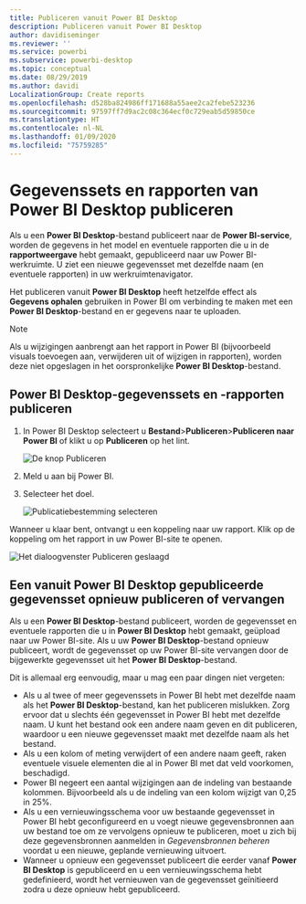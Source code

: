 ```yaml
---
title: Publiceren vanuit Power BI Desktop
description: Publiceren vanuit Power BI Desktop
author: davidiseminger
ms.reviewer: ''
ms.service: powerbi
ms.subservice: powerbi-desktop
ms.topic: conceptual
ms.date: 08/29/2019
ms.author: davidi
LocalizationGroup: Create reports
ms.openlocfilehash: d528ba824986ff171688a55aee2ca2febe523236
ms.sourcegitcommit: 97597ff7d9ac2c08c364ecf0c729eab5d59850ce
ms.translationtype: HT
ms.contentlocale: nl-NL
ms.lasthandoff: 01/09/2020
ms.locfileid: "75759285"
---
```

# <a name="publish-datasets-and-reports-from-power-bi-desktop"></a>Gegevenssets en rapporten van Power BI Desktop publiceren
Als u een **Power BI Desktop**-bestand publiceert naar de **Power BI-service**, worden de gegevens in het model en eventuele rapporten die u in de **rapportweergave** hebt gemaakt, gepubliceerd naar uw Power BI-werkruimte. U ziet een nieuwe gegevensset met dezelfde naam (en eventuele rapporten) in uw werkruimtenavigator.

Het publiceren vanuit **Power BI Desktop** heeft hetzelfde effect als **Gegevens ophalen** gebruiken in Power BI om verbinding te maken met een **Power BI Desktop**-bestand en er gegevens naar te uploaden.

> [!NOTE]
> Als u wijzigingen aanbrengt aan het rapport in Power BI (bijvoorbeeld visuals toevoegen aan, verwijderen uit of wijzigen in rapporten), worden deze niet opgeslagen in het oorspronkelijke **Power BI Desktop**-bestand.
> 
> 

## <a name="to-publish-a-power-bi-desktop-dataset-and-reports"></a>Power BI Desktop-gegevenssets en -rapporten publiceren
1. In Power BI Desktop selecteert u **Bestand**\>**Publiceren**\>**Publiceren naar Power BI** of klikt u op **Publiceren** op het lint.  

   ![De knop Publiceren](media/desktop-upload-desktop-files/pbid_publish_publishbutton.png)

2. Meld u aan bij Power BI.
3. Selecteer het doel.

   ![Publicatiebestemming selecteren](media/desktop-upload-desktop-files/pbid_publish_select_destination.png)

Wanneer u klaar bent, ontvangt u een koppeling naar uw rapport. Klik op de koppeling om het rapport in uw Power BI-site te openen.

![Het dialoogvenster Publiceren geslaagd](media/desktop-upload-desktop-files/pbid_publish_success.png)

## <a name="re-publish-or-replace-a-dataset-published-from-power-bi-desktop"></a>Een vanuit Power BI Desktop gepubliceerde gegevensset opnieuw publiceren of vervangen
Als u een **Power BI Desktop**-bestand publiceert, worden de gegevensset en eventuele rapporten die u in **Power BI Desktop** hebt gemaakt, geüpload naar uw Power BI-site. Als u uw **Power BI Desktop**-bestand opnieuw publiceert, wordt de gegevensset op uw Power BI-site vervangen door de bijgewerkte gegevensset uit het **Power BI Desktop**-bestand.

Dit is allemaal erg eenvoudig, maar u mag een paar dingen niet vergeten:

* Als u al twee of meer gegevenssets in Power BI hebt met dezelfde naam als het **Power BI Desktop**-bestand, kan het publiceren mislukken. Zorg ervoor dat u slechts één gegevensset in Power BI hebt met dezelfde naam. U kunt het bestand ook een andere naam geven en dit publiceren, waardoor u een nieuwe gegevensset maakt met dezelfde naam als het bestand.
* Als u een kolom of meting verwijdert of een andere naam geeft, raken eventuele visuele elementen die al in Power BI met dat veld voorkomen, beschadigd. 
* Power BI negeert een aantal wijzigingen aan de indeling van bestaande kolommen. Bijvoorbeeld als u de indeling van een kolom wijzigt van 0,25 in 25%.
* Als u een vernieuwingsschema voor uw bestaande gegevensset in Power BI hebt geconfigureerd en u voegt nieuwe gegevensbronnen aan uw bestand toe om ze vervolgens opnieuw te publiceren, moet u zich bij deze gegevensbronnen aanmelden in *Gegevensbronnen beheren* voordat u een nieuwe, geplande vernieuwing uitvoert.
* Wanneer u opnieuw een gegevensset publiceert die eerder vanaf **Power BI Desktop** is gepubliceerd en u een vernieuwingsschema hebt gedefinieerd, wordt het vernieuwen van de gegevensset geïnitieerd zodra u deze opnieuw hebt gepubliceerd. 

